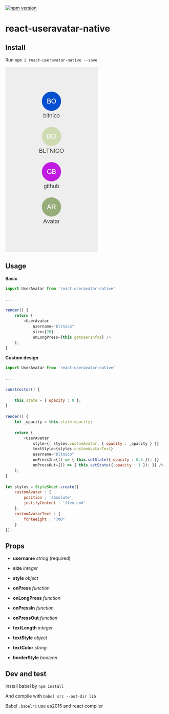 [![npm version](https://badge.fury.io/js/react-useravatar-native.svg)](https://badge.fury.io/js/react-useravatar-native)

# react-useravatar-native

## Install

Run `npm i react-useravatar-native --save`

![alt UserAvatar demo](/demo.JPG)

## Usage

**Basic**

```javascript
import UserAvatar from 'react-useravatar-native'

...

render() {
    return (
        <UserAvatar
            username="bltnico"
            size={70}
            onLongPress={this.getUserInfos} />
    );
}

```

**Custom design**

```javascript
import UserAvatar from 'react-useravatar-native'

...

constructor() {
    ...
    this.state = { opacity : 0 };
}

render() {
    let _opacity = this.state.opacity;

    return (
        <UserAvatar
            style={[ styles.customAvatar, { opacity : _opacity } ]}
            textStyle={styles.customAvatarText}
            username="bltnico"
            onPressIn={() => { this.setState({ opacity : 0.5 }); }}
            onPressOut={() => { this.setState({ opacity : 1 }); }} />
    );
}

let styles = StyleSheet.create({
    customAvatar : {
        position : 'absolute',
        justifyContent : 'flex-end'
    },
    customAvatarText : {
        fontWeight : "700"
    }
});

```

## Props

* **username** *string* (required)

* **size** *integer*

* **style** *object*

* **onPress** *function*

* **onLongPress** *function*

* **onPressIn** *function*

* **onPressOut** *function*

* **textLength** *integer*

* **textStyle** *object*

* **textColor** *string*

* **borderStyle** *boolean*

## Dev and test

Install babel by `npm install`

And compile with `babel src --out-dir lib`

Babel `.babelrc` use es2015 and react compiler

